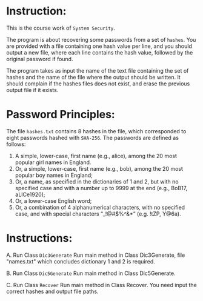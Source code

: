 # **Instruction**:

 This is the course work of `System Security`.

 The program is about recovering some passwords from a set of `hashes`. 
You are provided with a file containing one hash value per line, and you should output a new
file, where each line contains the hash value, followed by the original password if found.

 The program takes as input the name of the text file containing the set of hashes and the
name of the file where the output should be written. It should complain if the hashes files
does not exist, and erase the previous output file if it exists. 
 
# **Password Principles**:

 The file `hashes.txt` contains 8 hashes in the file, which corresponded to eight passwords hashed with `SHA-256`. The passwords are
defined as follows:
 1. A simple, lower-case, first name (e.g., alice), among the 20 most popular girl names in
England.
 2. Or, a simple, lower-case, first name (e.g., bob), among the 20 most popular boy names
in England;
 3. Or, a name, as specified in the dictionaries of 1 and 2, but with no specified case and
with a number up to 9999 at the end (e.g., BoB17, aLICe1920);
 4. Or, a lower-case English word;
 5. Or, a combination of 4 alphanumerical characters, with no specified case, and with
special characters “_!@#$%^&*” (e.g. !tZP, Y@6a).



# **Instructions**:

 A.	Run Class `Dic3Generate`
Run main method in Class Dic3Generate, file "names.txt" which concludes dictionary 1 and 2 is required.

 B.	Run Class `Dic5Generate`
Run main method in Class Dic5Generate.

 C.	Run Class `Recover`
Run main method in Class Recover. You need input the correct hashes and output file paths.
